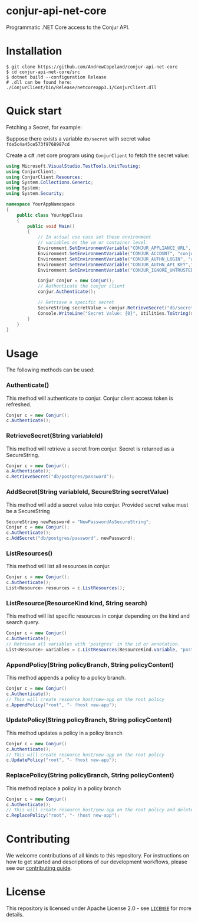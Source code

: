 # conjur-api-net-core
Programmatic .NET Core access to the Conjur API.

# Installation

```
$ git clone https://github.com/AndrewCopeland/conjur-api-net-core
$ cd conjur-api-net-core/src
$ dotnet build --configuration Release
# .dll can be found here: ./ConjurClient/bin/Release/netcoreapp3.1/ConjurClient.dll
```

# Quick start

Fetching a Secret, for example:

Suppose there exists a variable `db/secret` with secret value `fde5c4a45ce573f9768987cd`

Create a c# .net core program using `ConjurClient` to fetch the secret value:

```c#
using Microsoft.VisualStudio.TestTools.UnitTesting;
using ConjurClient;
using ConjurClient.Resources;
using System.Collections.Generic;
using System;
using System.Security;

namespace YourAppNamespace
{
    public class YourAppClass
    {
        public void Main()
        {
            // In actual use case set these environment 
            // variables on the vm or container level.
            Environment.SetEnvironmentVariable("CONJUR_APPLIANCE_URL", "https://conjur-master");
            Environment.SetEnvironmentVariable("CONJUR_ACCOUNT", "conjur");
            Environment.SetEnvironmentVariable("CONJUR_AUTHN_LOGIN", "admin");
            Environment.SetEnvironmentVariable("CONJUR_AUTHN_API_KEY","35a9ej72v0q8ek25fghn52g1rjvm29qwxv738ts71j2d5hdwk1s34fbn");
            Environment.SetEnvironmentVariable("CONJUR_IGNORE_UNTRUSTED_SSL", "yes");

            Conjur conjur = new Conjur();
			// Authenticate the conjur client
            conjur.Authenticate();

			// Retrieve a specific secret
			SecureString secretValue = conjur.RetrieveSecret("db/secret");
			Console.WriteLine("Secret Value: {0}", Utilities.ToString(secretValue));
        }
    }
}
```

# Usage
The following methods can be used:

### Authenticate()
This method will authenticate to conjur. Conjur client access token is refreshed.

```c#
Conjur c = new Conjur();
c.Authenticate();
```

### RetrieveSecret(String variableId)
This method will retrieve a secret from conjur. Secret is returned as a SecureString.

```c#
Conjur c = new Conjur();
a.Authenticate();
c.RetrieveSecret("db/postgres/password");
```

### AddSecret(String variableId, SecureString secretValue)
This method will add a secret value into conjur. Provided secret value must be a SecureString

```c#
SecureString newPassword = "NewPasswordAsSecureString";
Conjur c = new Conjur();
c.Authenticate();
c.AddSecret("db/postgres/password", newPassword);
```

### ListResources()
This method will list all resources in conjur.

```c#
Conjur c = new Conjur();
c.Authenticate();
List<Resource> resources = c.ListResources();
```
### ListResource(ResourceKind kind, String search)
This method will list specific resources in conjur depending on the kind and search query.

```c#
Conjur c = new Conjur()
c.Authenticate();
// Retrieve all variables with 'postgres' in the id or annotation.
List<Resource> variables = c.ListResources(ResourceKind.variable, "postgres");
```

### AppendPolicy(String policyBranch, String policyContent)
This method appends a policy to a policy branch.

```c#
Conjur c = new Conjur()
c.Authenticate();
// This will create resource host/new-app on the root policy
c.AppendPolicy("root", "- !host new-app");
```

### UpdatePolicy(String policyBranch, String policyContent)
This method updates a policy in a policy branch

```c#
Conjur c = new Conjur()
c.Authenticate();
// This will create resource host/new-app on the root policy
c.UpdatePolicy("root", "- !host new-app");
```
### ReplacePolicy(String policyBranch, String policyContent)
This method replace a policy in a policy branch

```c#
Conjur c = new Conjur()
c.Authenticate();
// This will create resource host/new-app on the root policy and delete every other resource.
c.ReplacePolicy("root", "- !host new-app");
```


# Contributing

We welcome contributions of all kinds to this repository. For instructions on how to get started and descriptions of our development workflows, please see our [contributing
guide][contrib].

[contrib]: https://github.com/AndrewCopeland/conjur-api-net-core/blob/master/CONTRIBUTING.md

# License

This repository is licensed under Apache License 2.0 - see [`LICENSE`](LICENSE) for more details.